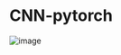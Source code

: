# CNN-pytorch  
![image](https://github.com/user-attachments/assets/92ee247c-6d8e-440e-b596-82550a02ca17)  

